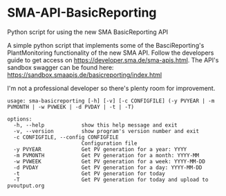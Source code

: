 # SMA-API-BasicReporting
Python script for using the new SMA BasicReporting API

A simple python script that implements some of the BasciReporting's PlantMonitoring functionality of the new SMA API. Follow the developers guide to get access on https://developer.sma.de/sma-apis.html.
The API's sandbox swagger can be found here: https://sandbox.smaapis.de/basicreporting/index.html

I'm not a professional developer so there's plenty room for improvement.
```
usage: sma-basicreporting [-h] [-v] [-c CONFIGFILE] (-y PVYEAR | -m PVMONTH | -w PVWEEK | -d PVDAY | -t | -T)

options:
  -h, --help            show this help message and exit
  -v, --version         show program's version number and exit
  -c CONFIGFILE, --config CONFIGFILE
                        Configuration file
  -y PVYEAR             Get PV generation for a year: YYYY
  -m PVMONTH            Get PV generation for a month: YYYY-MM
  -w PVWEEK             Get PV generation for a week: YYYY-MM-DD
  -d PVDAY              Get PV generation for a day: YYYY-MM-DD
  -t                    Get PV generation for today
  -T                    Get PV generation for today and upload to pvoutput.org
```
